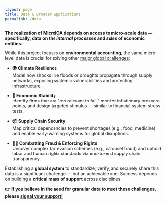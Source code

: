 ```yaml
---
layout: page
title: Data & Broader Applications
permalink: /data
---
```


**The realization of MicroIOA depends on access to micro-scale data — specifically, data on the _internal processes_ and _sales_ of economic entities.**

While this project focuses on **environmental accounting**, the same micro-level data is crucial for solving other [major global challenges](https://www.t20brasil.org/media/documentos/arquivos/TF04_ST_02_A_Call_for_Granular6700233c8418a.pdf):

- **🌍 Climate Resilience**  
    Model how shocks like floods or droughts propagate through supply networks, exposing systemic vulnerabilities and protecting infrastructure.
    
- **💸 Economic Stability**  
    Identify firms that are "too relevant to fail," monitor inflationary pressure points, and design targeted stimulus — similar to financial system stress tests.
    
- **📦 Supply Chain Security**  
    Map critical dependencies to prevent shortages (e.g., food, medicine) and enable early-warning systems for global disruptions.
    
- **🕵️‍♂️ Combatting Fraud & Enforcing Rights**  
    Uncover complex tax evasion schemes (e.g., carousel fraud) and uphold labor and human rights standards via end-to-end supply chain transparency.
    
Establishing a **global system** to standardize, verify, and securely share this data is a significant challenge — but an achievable one. Success depends on building a **critical mass of support** across disciplines.

**👉 If you believe in the need for granular data to meet these challenges, please [signal your support!](https://tally.so/r/3qyvdO)**